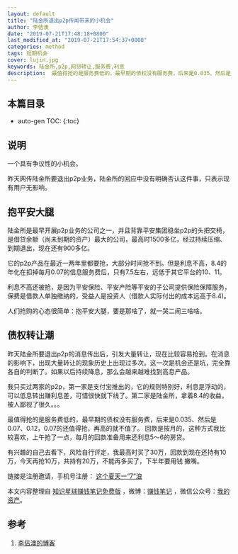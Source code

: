 ```yaml
---
layout: default
title: "陆金所退出p2p传闻带来的小机会"
author: 李佶澳
date: "2019-07-21T17:48:18+0800"
last_modified_at: "2019-07-21T17:54:37+0800"
categories: method
tags: 短期机会
cover: lujin.jpg
keywords: 陆金所,p2p,网贷转让,服务费,利息
description:  最值得抢的是服务费低的，最早期的债权没有服务费，后来是0.035、然后是0.07、0.12，0.07的还值得抢，再高的就不值了
---
```


## 本篇目录

* auto-gen TOC:
{:toc}

## 说明

一个具有争议性的小机会。

昨天网传陆金所要退出p2p业务，陆金所的回应中没有明确否认这件事，只表示现有用户无影响。

## 抱平安大腿

陆金所是最早开展p2p业务的公司之一，并且背靠平安集团稳坐p2p的头把交椅，是借贷余额（尚未到期的资产）最大的公司，最高时1500多亿，经过持续压缩、到期退出，现在还有900多亿。

它的p2p产品在最近一两年里都要抢，大部分时间抢不到。但是利息不高，8.4的年化在扣掉每月0.07的信息服务费后，只有7.5左右，远低于其它平台的10、11。

利息不高还被抢，是因为平安保险、平安产险等平安的子公司提供保险保障服务，保费是借款人单独缴纳的，受益人是投资人（借款人实际付出的成本远高于8.4)。

人们抢购的心态很简单：抱平安大腿，要是那啥了，就一哭二闹三啥啥。

## 债权转让潮

昨天陆金所要退出p2p的消息传出后，引发大量转让，现在比较容易抢到。在消息的影响下，出现大量转让的现象历史上出现过多次。这一次是机会还是坑，完全靠各自的判断了。如果以后持续降息，那么会越来越难找到高息产品。

我只买过两家的p2p，第一家是支付宝推出的，它的规则特别好，利息是浮动的，可以低息转出赚利息差，可惜很快就下线了。第二家是陆金所，拿着8.4的收益，被人鄙视了很久。。。

最值得抢的是服务费低的，最早期的债权没有服务费，后来是0.035、然后是0.07、0.12，0.07的还值得抢，再高的就不值了。
回款是按月的，这种方式我比较喜欢，上午抢了一点，每月的回款准备用来还利息5～6的房贷。

有兴趣的自己去看下，风险自行评定，我最高时买了30万，回款到现在还持有10万，今天再抢10万，共持有20万，不能再多买了，下半年要用钱 撇嘴。

链接是注册邀请，手机号注册： [这个夏天一“7”浪](https://promo.lu.com/lupromo/activity/v2/H5/LP_20190701_btjDZwt?marketFeedbackCode=eyJ1cmxUaWQiOiI1Mzk5NjI4IiwidXJsU291cmNlIjoiTUIwMDMiLCJub3RpZnlVayI6IiJ9)


本文内容整理自 [知识星球赚钱笔记免费版](https://t.zsxq.com/Jyzr7EQ) ，微博：[赚钱笔记](https://weibo.com/6876203019/profile?rightmod=1&wvr=6&mod=personinfo&is_all=1) ，微信公众号：[我的资产](https://www.lijiaocn.com/img/invest.jpg)。

## 参考

1. [李佶澳的博客][1]

[1]: https://www.lijiaocn.com "李佶澳的博客"


